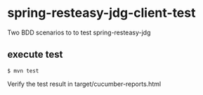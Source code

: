 # spring-resteasy-jdg-client-test

Two BDD scenarios to to test spring-resteasy-jdg 

## execute test
```
$ mvn test
```

Verify the test result in target/cucumber-reports.html